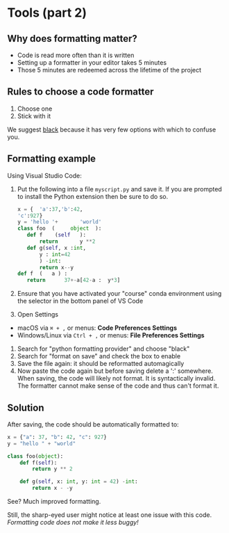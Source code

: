 # Tools (part 2)

## Why does formatting matter?

* Code is read more often than it is written
* Setting up a formatter in your editor takes 5 minutes
* Those 5 minutes are redeemed across the lifetime of the project

## Rules to choose a code formatter

1. Choose one
1. Stick with it

We suggest [black](https://pypi.org/project/black/) because it has very few
options with which to confuse you.

## Formatting example

Using Visual Studio Code:

1. Put the following into a file `myscript.py` and save it. If you are
prompted to install the Python extension then be sure to do so.

   ```python
   x = {  'a':37,'b':42,
   'c':927}
   y = 'hello '+       'world'
   class foo  (     object  ):
      def f    (self   ):
          return       y **2
      def g(self, x :int,
          y : int=42
          ) -int:
          return x--y
   def f  (   a ) :
      return      37+-a[42-a :  y*3]
   ```

1. Ensure that you have activated your "course" conda environment using the
selector in the bottom panel of VS Code
1. Open Settings
  - macOS via `⌘ + ,` or menus: **Code Preferences Settings**
  - Windows/Linux via `Ctrl + ,` or menus: **File Preferences Settings**
1. Search for "python formatting provider" and choose "black"
1. Search for "format on save" and check the box to enable
1. Save the file again: it should be reformatted automagically
1. Now paste the code again but before saving delete a ':' somewhere. When
   saving, the code will likely not format. It is syntactically invalid.
   The formatter cannot make sense of the code and thus can't format it.

## Solution

 After saving, the code should be automatically formatted to:

 ```python
 x = {"a": 37, "b": 42, "c": 927}
 y = "hello " + "world"

 class foo(object):
     def f(self):
         return y ** 2

     def g(self, x: int, y: int = 42) -int:
         return x - -y
 ```

See? Much improved formatting.

Still, the sharp-eyed user might notice at least one issue with this code.
*Formatting code does not make it less buggy!*

